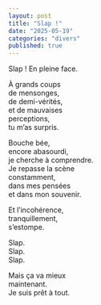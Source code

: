 ```yaml
---
layout: post
title: "Slap !"
date: "2025-05-19"
categories: "divers"
published: true
---
```


Slap ! En pleine face.  

À grands coups  
de mensonges,  
de demi-vérités,  
et de mauvaises  
perceptions,  
tu m’as surpris.  

Bouche bée,  
encore abasourdi,  
je cherche à comprendre.  
Je repasse la scène  
constamment,  
dans mes pensées  
et dans mon souvenir.  

Et l’incohérence,  
tranquillement,  
s’estompe.  

Slap.  
Slap.  
Slap.  

Mais ça va mieux  
maintenant.  
Je suis prêt à tout.  
